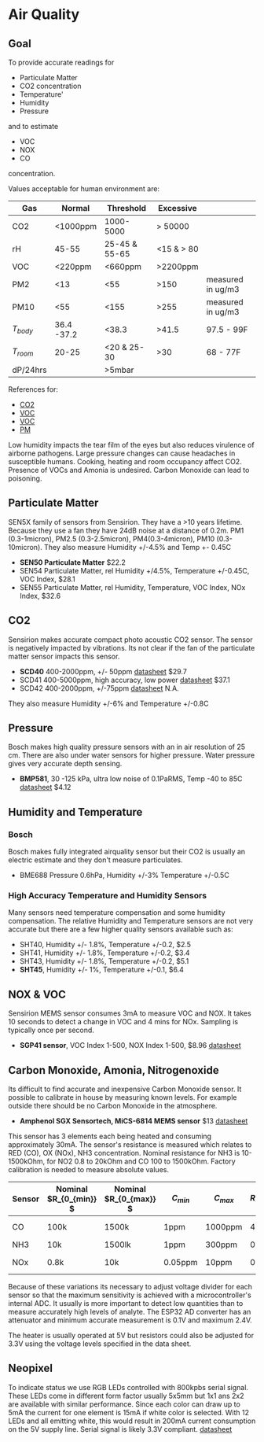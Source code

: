 # Air Quality

## Goal
To provide accurate readings for
- Particulate Matter
- CO2 concentration
- Temperature'
- Humidity
- Pressure

and to estimate 
- VOC
- NOX
- CO

concentration.

Values acceptable for human environment are:

| Gas | Normal    | Threshold | Excessive |  |
|---|---|---|---|---|
| CO2 | <1000ppm | 1000-5000      | > 50000 |
| rH  | 45-55 | 25-45 & 55-65  | <15 & > 80 |
| VOC | <220ppm | <660ppm | >2200ppm |
| PM2 | <13 | <55 | >150 | measured in ug/m3
| PM10 | <55 | <155 | >255 | measured in ug/m3
| $T_{body}$ | 36.4 -37.2 | <38.3 | >41.5 | 97.5 - 99F
| $T_{room}$ |  20-25| <20 & 25-30| >30 | 68 - 77F
| dP/24hrs    | | >5mbar | |

References for:
- [CO2](https://www.dhs.wisconsin.gov/chemical/carbondioxide.htm)
- [VOC](https://atmotube.com/air-quality-essentials/standards-for-indoor-air-quality-iaq)
- [VOC](https://www.advsolned.com/how-tvoc-affects-indoor-air-quality-effects-on-wellbeing-and-health/)
- [PM](https://atmotube.com/air-quality-essentials/particulate-matter-pm-levels-and-aqi)

Low humidity impacts the tear film of the eyes but also reduces virulence of airborne pathogens.
Large pressure changes can cause headaches in susceptible humans.
Cooking, heating and room occupancy affect CO2.
Presence of VOCs and Amonia is undesired. Carbon Monoxide can lead to poisoning.

## Particulate Matter
SEN5X family of sensors from Sensirion. They have a >10 years lifetime. Because they use a fan they have 24dB noise at a distance of 0.2m.  PM1 (0.3-1micron), PM2.5 (0.3-2.5micron), PM4(0.3-4micron), PM10 (0.3-10micron). They also measure Humidity +/-4.5% and Temp +- 0.45C

- **SEN50 Particulate Matter** $22.2
- SEN54 Particulate Matter, rel Humidity +/4.5%, Temperature +/-0.45C, VOC Index, $28.1
- SEN55 Particulate Matter, rel Humidity, Temperature, VOC Index, NOx Index, $32.6

## CO2
Sensirion makes accurate compact photo acoustic CO2 sensor. The sensor is negatively impacted by vibrations. Its not clear if the fan of the particulate matter sensor impacts this sensor.

- **SCD40** 400-2000ppm, +/- 50ppm [datasheet](Airquality\datasheets\SCD4x_Ver1.4_Feb2023.pdf) $29.7
- SCD41 400-5000ppm, high accuracy, low power [datasheet](Airquality\datasheets\SCD4x_Ver1.4_Feb2023.pdf) $37.1
- SCD42 400-2000ppm, +/-75ppm [datasheet](Airquality\datasheets\CD_DS_SCD42_Datasheet_D1.pdf) N.A.

They also measure Humidity +/-6% and Temperature +/-0.8C

## Pressure
Bosch makes high quality pressure sensors with an in air resolution of 25 cm. There are also under water sensors for higher pressure. Water pressure gives very accurate depth sensing.

- **BMP581**, 30 -125 kPa, ultra low noise of 0.1PaRMS, Temp -40 to 85C [datasheet](Airquality\datasheets\bst_bmp581_ds004-2950309.pdf) $4.12

## Humidity and Temperature

### Bosch
Bosch makes fully integrated airquality sensor but their CO2 is usually an electric estimate and they don't measure particulates.

- BME688 Pressure 0.6hPa, Humidity +/-3% Temperature +/-0.5C

### High Accuracy Temperature and Humidity Sensors
Many sensors need temperature compensation and some humidity compensation. The relative Humidity and Temperature sensors are not very accurate but there are a few higher quality sensors available such as:

- SHT40, Humidity +/- 1.8%, Temperature +/-0.2, $2.5
- SHT41, Humidity +/- 1.8%, Temperature +/-0.2, $3.4
- SHT43, Humidity +/- 1.8%, Temperature +/-0.2, $5.1
- **SHT45**, Humidity +/- 1%,   Temperature +/-0.1, $6.4

## NOX & VOC
Sensirion MEMS sensor consumes 3mA to measure VOC and NOX. It takes 10 seconds to detect a change in VOC and 4 mins for NOx. Sampling is typically once per second.

- **SGP41 sensor**, VOC Index 1-500, NOX Index 1-500, $8.96 [datasheet](Airquality\datasheets\Sensirion_Gas_Sensors_Datasheet_SGP41.pdf)

## Carbon Monoxide, Amonia, Nitrogenoxide
Its difficult to find accurate and inexpensive Carbon Monoxide sensor. It possible to calibrate in house by measuring known levels. For example outside there should be no Carbon Monoxide in the atmosphere.

- **Amphenol SGX Sensortech, MiCS-6814 MEMS sensor** $13
[datasheet](Airquality\datasheets\1143_Datasheet-MiCS-6814-rev-8,pdf)

This sensor has 3 elements each being heated and consuming approximately 30mA. The sensor's resistance is measured which relates to RED (CO), OX (NOx), NH3 concentration.
Nominal resistance for NH3 is 10-1500kOhm, for NO2 0.8 to 20kOhm and CO 100 to 1500kOhm. Factory calibration is needed to measure absolute values.

| Sensor | Nominal $R_{0_{min}} $ | Nominal $R_{0_{max}} $ | $C_{min}$ | $C_{max}$ | $R_S/R_0 min$ | $R_S/R_0 max$| low concentration
|---|---|---|---|---|---|---|---|
| CO| 100k| 1500k| 1ppm| 1000ppm| 4 | 0.01 | high resistance
| NH3| 10k| 1500lk| 1ppm | 300ppm| 0.08 | 30 | low resistance
| NOx| 0.8k| 10k| 0.05ppm | 10ppm| 0.8 | 0.07 | high resistance

Because of these variations its necessary to adjust voltage divider for each sensor so that the maximum sensitivity is achieved with a microcontroller's internal ADC. It usually is more important to detect low quantities than to measure accurately high levels of analyte. The ESP32 AD converter has an attenuator and minimum accurate measurement is 0.1V and maximum 2.4V.

The heater is usually operated at 5V but resistors could also be adjusted for 3.3V using the voltage levels specified in the data sheet.

## Neopixel
To indicate status we use RGB LEDs controlled with 800kpbs serial signal. These LEDs come in different form factor usually 5x5mm but 1x1 ans 2x2 are available with similar performance. Since each color can draw up to 5mA the current for one element is 15mA if white color is selected. With 12 LEDs and all emitting white, this would result in 200mA current consumption on the 5V supply line. Serial signal is likely 3.3V compliant.
[datasheet](Airquality\datasheets\2301111010_XINGLIGHT-XL-2020RGBC-WS2812B_C5349955.pdf)

